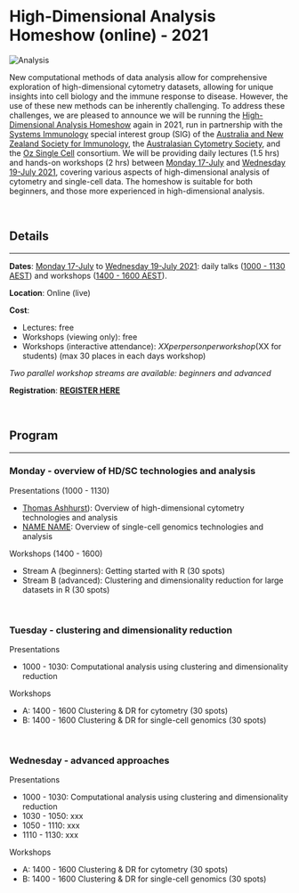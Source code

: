 # High-Dimensional Analysis Homeshow (online) - 2021

![Analysis](https://raw.githubusercontent.com/tomashhurst/tomashhurst.github.io/master/images/Clusters%20wide.png)

New computational methods of data analysis allow for comprehensive exploration of high-dimensional cytometry datasets, allowing for unique insights into cell biology and the immune response to disease. However, the use of these new methods can be inherently challenging. To address these challenges, we are pleased to announce we will be running the [High-Dimensional Analysis Homeshow](https://immunedynamics.io/homeshow/) again in 2021, run in partnership with the [Systems Immunology]() special interest group (SIG) of the [Australia and New Zealand Society for Immunology](), the [Australasian Cytometry Society](), and the [Oz Single Cell]() consortium. We will be providing daily lectures (1.5 hrs) and hands-on workshops (2 hrs) between [Monday 17-July]() and [Wednesday 19-July 2021](), covering various aspects of high-dimensional analysis of cytometry and single-cell data. The homeshow is suitable for both beginners, and those more experienced in high-dimensional analysis.

<br />

## Details

---

**Dates**: [Monday 17-July]() to [Wednesday 19-July 2021](): daily talks ([1000 - 1130 AEST]()) and workshops ([1400 - 1600 AEST]()).

**Location**: Online (live)

**Cost**: 
- Lectures: free
- Workshops (viewing only): free
- Workshops (interactive attendance): $XX per person per workshop ($XX for students) (max 30 places in each days workshop)

*Two parallel workshop streams are available: beginners and advanced*

**Registration**: **[REGISTER HERE]()**

<br />

## Program

---

### Monday - overview of HD/SC technologies and analysis

Presentations (1000 - 1130)

- [Thomas Ashhurst](https://immunedynamics.io/thomas-ashhurst/)): Overview of high-dimensional cytometry technologies and analysis 
- [NAME NAME](): Overview of single-cell genomics technologies and analysis

Workshops (1400 - 1600)

- Stream A (beginners): Getting started with R (30 spots)
- Stream B (advanced): Clustering and dimensionality reduction for large datasets in R (30 spots)

<br />

### Tuesday - clustering and dimensionality reduction

Presentations

- 1000 - 1030: Computational analysis using clustering and dimensionality reduction 

Workshops

- A: 1400 - 1600 Clustering & DR for cytometry (30 spots)
- B: 1400 - 1600 Clustering & DR for single-cell genomics (30 spots)

<br />


### Wednesday - advanced approaches

Presentations

- 1000 - 1030: Computational analysis using clustering and dimensionality reduction 
- 1030 - 1050: xxx
- 1050 - 1110: xxx
- 1110 - 1130: xxx

Workshops

- A: 1400 - 1600 Clustering & DR for cytometry (30 spots)
- B: 1400 - 1600 Clustering & DR for single-cell genomics (30 spots)

<br />


